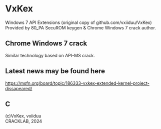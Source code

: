 # VxKex
Windows 7 API Extensions (original copy of github.com/vxiiduu/VxKex)  
Provided by 80_PA SecuROM keygen & Chrome Windows 7 crack author.  

## Chrome Windows 7 crack
Similar technology based on API-MS crack.

## Latest news may be found here
https://msfn.org/board/topic/186333-vxkex-extended-kernel-project-dissapeared/

## C
(c)VxKex, vxiiduu  
CRACKLAB, 2024  
